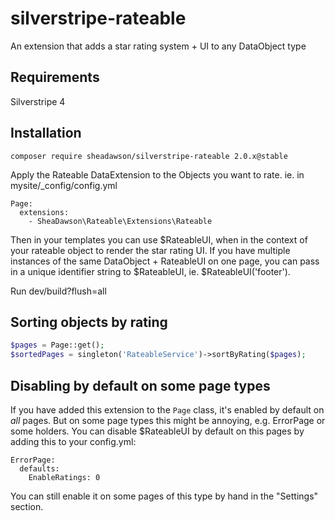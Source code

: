 silverstripe-rateable
=====================

An extension that adds a star rating system + UI to any DataObject type 

## Requirements

Silverstripe 4

## Installation

``
composer require sheadawson/silverstripe-rateable 2.0.x@stable
``

Apply the Rateable DataExtension to the Objects you want to rate. ie. in mysite/_config/config.yml

	Page:
	  extensions:
	    - SheaDawson\Rateable\Extensions\Rateable

Then in your templates you can use $RateableUI, when in the context of your rateable object to render the star rating UI. If you have multiple instances of the same DataObject + RateableUI on one page, you can pass in a unique identifier string to $RateableUI, ie. $RateableUI('footer').

Run dev/build?flush=all

## Sorting objects by rating 

```php
$pages = Page::get();
$sortedPages = singleton('RateableService')->sortByRating($pages);
```
## Disabling by default on some page types

If you have added this extension to the `Page` class, it's enabled by default on *all* pages. But on some page types this might be annoying, e.g. ErrorPage or some holders. You can disable $RateableUI by default on this pages by adding this to your config.yml:

	ErrorPage:
	  defaults:	
	    EnableRatings: 0
	    
You can still enable it on some pages of this type by hand in the "Settings" section.
